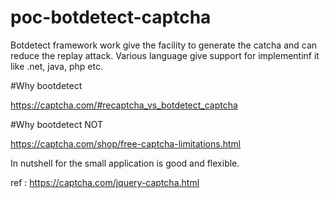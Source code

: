 # poc-botdetect-captcha

Botdetect framework work give the facility  to generate the catcha and can reduce the replay attack. 
Various language give support for implementinf it like .net, java, php etc.


#Why bootdetect

https://captcha.com/#recaptcha_vs_botdetect_captcha

#Why bootdetect NOT

https://captcha.com/shop/free-captcha-limitations.html

In nutshell for the small application is good and flexible.






















ref : https://captcha.com/jquery-captcha.html



